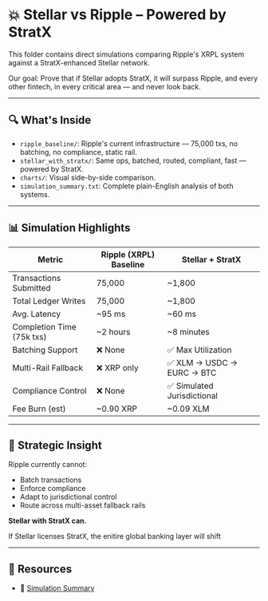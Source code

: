 # 💥 Stellar vs Ripple – Powered by StratX

This folder contains direct simulations comparing Ripple's XRPL system against a StratX-enhanced Stellar network.

Our goal: Prove that if Stellar adopts StratX, it will surpass Ripple, and every other fintech, in every critical area — and never look back.

---

## 🔍 What's Inside

- `ripple_baseline/`: Ripple's current infrastructure — 75,000 txs, no batching, no compliance, static rail.
- `stellar_with_stratx/`: Same ops, batched, routed, compliant, fast — powered by StratX.
- `charts/`: Visual side-by-side comparison.
- `simulation_summary.txt`: Complete plain-English analysis of both systems.

---

## 📊 Simulation Highlights

| Metric                          | Ripple (XRPL) Baseline       | Stellar + StratX              |
|---------------------------------|------------------------------|-------------------------------|
| Transactions Submitted          | 75,000                       | ~1,800                        |
| Total Ledger Writes             | 75,000                       | ~1,800                        |
| Avg. Latency                    | ~95 ms                       | ~60 ms                        |
| Completion Time (75k txs)       | ~2 hours                     | ~8 minutes                    |
| Batching Support                | ❌ None                      | ✅ Max Utilization            |
| Multi-Rail Fallback             | ❌ XRP only                 | ✅ XLM → USDC → EURC → BTC    |
| Compliance Control              | ❌ None                      | ✅ Simulated Jurisdictional   |
| Fee Burn (est)                  | ~0.90 XRP                    | ~0.09 XLM                     |

---

## 🧠 Strategic Insight

Ripple currently cannot:
- Batch transactions
- Enforce compliance
- Adapt to jurisdictional control
- Route across multi-asset fallback rails

**Stellar with StratX can.**

If Stellar licenses StratX, the enitire global banking layer will shift 

---

## 🔗 Resources

- 📘 [Simulation Summary](./simulation_summary.txt)
  
